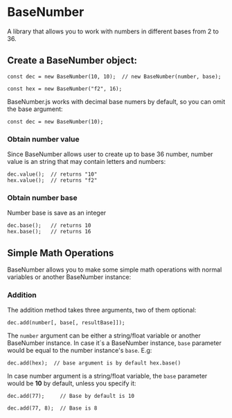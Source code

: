 # BaseNumber
A library that allows you to work with numbers in different bases from 2 to 36.

## Create a BaseNumber object:
```
const dec = new BaseNumber(10, 10);  // new BaseNumber(number, base);

const hex = new BaseNumber("f2", 16);
```
BaseNumber.js works with decimal base numers by default, so you can omit the base argument:
```
const dec = new BaseNumber(10);
```
### Obtain number value
Since BaseNumber allows user to create up to base 36 number, number value is an string that may contain letters and numbers:
```
dec.value();  // returns "10"
hex.value();  // returns "f2"
```
### Obtain number base
Number base is save as an integer
```
dec.base();   // returns 10
hex.base();   // returns 16
```
## Simple Math Operations
BaseNumber allows you to make some simple math operations with normal variables or another BaseNumber instance:
### Addition
The addition method takes three arguments, two of them optional:
```
dec.add(number[, base[, resultBase]]);
```
The `number` argument can be either a string/float variable or another BaseNumber instance. In case it´s a BaseNumber instance, `base` parameter would be equal to the number instance's `base`. E.g:
```
dec.add(hex);  // base argument is by default hex.base()
```
In case number argument is a string/float variable, the `base` parameter would be **10** by default, unless you specify it:
```
dec.add(77);     // Base by default is 10 

dec.add(77, 8);  // Base is 8
```





